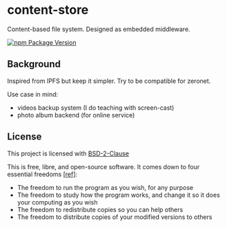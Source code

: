 # content-store

Content-based file system. Designed as embedded middleware.

[![npm Package Version](https://img.shields.io/npm/v/@beenotung/content-store.svg?maxAge=3600)](https://www.npmjs.com/package/@beenotung/content-store)

## Background

Inspired from IPFS but keep it simpler.
Try to be compatible for zeronet.

Use case in mind:

- videos backup system (I do teaching with screen-cast)
- photo album backend (for online service)

## License

This project is licensed with [BSD-2-Clause](./LICENSE)

This is free, libre, and open-source software. It comes down to four essential freedoms [[ref]](https://seirdy.one/2021/01/27/whatsapp-and-the-domestication-of-users.html#fnref:2):

- The freedom to run the program as you wish, for any purpose
- The freedom to study how the program works, and change it so it does your computing as you wish
- The freedom to redistribute copies so you can help others
- The freedom to distribute copies of your modified versions to others
